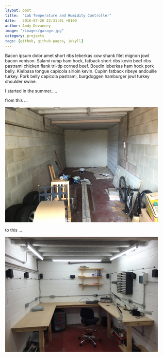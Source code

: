```yaml
---
layout: post
title:  "Lab Temperature and Humidity Controller"
date:   2016-07-26 22:31:01 +0100
author: Andy Devanney
image: "/images/garage.jpg"
category: projects
tags: [github, github-pages, jekyll]
---
```


Bacon ipsum dolor amet short ribs leberkas cow shank filet mignon jowl bacon venison. Salami rump ham hock, fatback short ribs kevin beef ribs pastrami chicken flank tri-tip corned beef. Boudin leberkas ham hock pork belly. Kielbasa tongue capicola sirloin kevin. Cupim fatback ribeye andouille turkey. Pork belly capicola pastrami, burgdoggen hamburger jowl turkey shoulder swine.
<!--more-->


I started in the summer.....

from this ...

![My helpful screenshot](/images/garage.jpg)

to this ...

![My helpful screenshot](/images/workshop.jpg)
